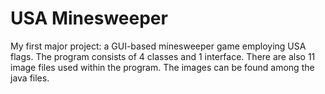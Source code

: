 # USA Minesweeper
My first major project: a GUI-based minesweeper game employing USA flags. The program consists of 4 classes and 1 interface. There are also 11 image files used within the program. The images can be found among the java files.
